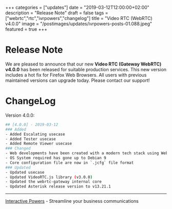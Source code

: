 +++
categories = ["updates"]
date = "2019-03-12T12:00:00+02:00"
description = "Release Note"
draft = false
tags = ["webrtc","rtc","ivrpowers","changelog"]
title = "Video RTC (WebRTC) v4.0.0"
image = "/postimages/updates/ivrpowers-posts-01.088.jpeg"
featured = true
+++

# Release Note

We are pleased to announce that our new **Video RTC (Gateway WebRTC) v4.0.0** has been released for suitable production services. This new version includes a hot fix for Firefox Web Browsers. All users with previous maintained versions can upgrade today. Please contact our support!

# ChangeLog

Version 4.0.0:
```bash
## [4.0.0] - 2019-03-12
### Added
- Added Escalating usecase
- Added Tester usecase
- Added Remote Viewer usecase
### Changed
- Web developments have been created with a modern tech stack using Webpack, Vue and Bulma.io
- OS System required has gone up to Debian 9
- Core configuration file are now in `.jcfg` file format
### Updated
- Updated usecase 
- Updated VideoRTC.js library (v3.0.0)
- Updated the webrtc-gateway internal core
- Updated Asterisk release version to v13.21.1
```

---
[Interactive Powers](http://www.ivrpowers.com/) - Streamline your business communications

